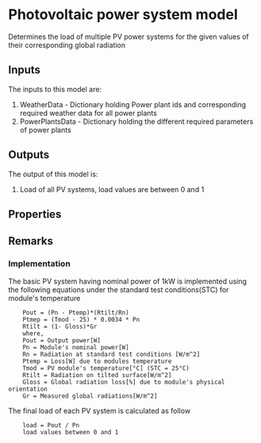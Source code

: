 # Photovoltaic power system model

Determines the load of multiple PV power systems for the given values of their corresponding global radiation


## Inputs
The inputs to this model are:

1. WeatherData - Dictionary holding Power plant ids and corresponding required weather data for all power plants
1. PowerPlantsData - Dictionary holding the different required parameters of power plants


## Outputs
The output of this model is:

1. Load of all PV systems, load values are between 0 and 1


## Properties


## Remarks


### Implementation

The basic PV system having nominal power of 1kW is implemented using the following equations under the standard test 
conditions(STC) for module's temperature
```
    Pout = (Pn - Ptemp)*(Rtilt/Rn)
    Ptmep = (Tmod - 25) * 0.0034 * Pn
    Rtilt = (1- Gloss)*Gr
    where,
    Pout = Output power[W]
    Pn = Module's nominal power[W]
    Rn = Radiation at standard test conditions [W/m^2]
    Ptemp = Loss[W] due to modules temperature
    Tmod = PV module's temperature[°C] (STC = 25°C)
    Rtilt = Radiation on tilted surface[W/m^2]
    Gloss = Global radiation loss[%] due to module's physical orientation
    Gr = Measured global radiations[W/m^2]
```
The final load of each PV system is calculated as follow
```
    load = Pout / Pn  
    load values between 0 and 1
```
